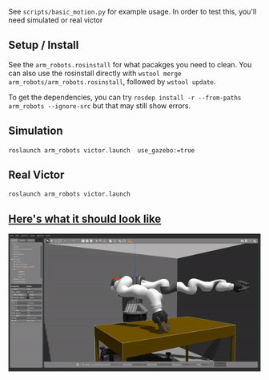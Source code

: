 See `scripts/basic_motion.py` for example usage. In order to test this, you'll need simulated or real victor

## Setup / Install

See the `arm_robots.rosinstall` for what pacakges you need to clean. You can also use the rosinstall directly with `wstool merge arm_robots/arm_robots.rosinstall`, followed by `wstool update`.

To get the dependencies, you can try `rosdep install -r --from-paths arm_robots --ignore-src` but that may still show errors.

## Simulation

    roslaunch arm_robots victor.launch  use_gazebo:=true


## Real Victor

    roslaunch arm_robots victor.launch


## [Here's what it should look like](https://drive.google.com/file/d/1-R0NOalh0yAsff310mjcobYLGQLQ7oJZ/view?usp=sharing)

![basic motion demo](https://raw.githubusercontent.com/UM-ARM-Lab/arm_robots/master/arm_robots/basic_motion_demo1.gif?token=AA6TGEVDB4GGCNMKH3TJE4S7T4XCK)
